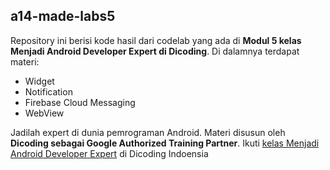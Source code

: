 ## a14-made-labs5
Repository ini berisi kode hasil dari codelab yang ada di **Modul 5 kelas Menjadi Android Developer Expert di Dicoding**.
Di dalamnya terdapat materi:
* Widget
* Notification
* Firebase Cloud Messaging
* WebView

Jadilah expert di dunia pemrograman Android. Materi disusun oleh **Dicoding sebagai Google Authorized Training Partner**.
Ikuti [kelas Menjadi Android Developer Expert](https://www.dicoding.com/academies/14/) di Dicoding Indoensia
